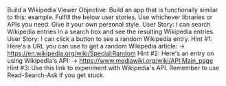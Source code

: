 Build a Wikipedia Viewer
Objective: Build an app that is functionally similar to this: example.
Fulfill the below user stories. Use whichever libraries or APIs you need. Give it your own personal style.
User Story: I can search Wikipedia entries in a search box and see the resulting Wikipedia entries.
User Story: I can click a button to see a random Wikipedia entry.
Hint #1: Here's a URL you can use to get a random Wikipedia article:
-> https://en.wikipedia.org/wiki/Special:Random
Hint #2: Here's an entry on using Wikipedia's API:
-> https://www.mediawiki.org/wiki/API:Main_page
Hint #3: Use this link to experiment with Wikipedia's API.
Remember to use Read-Search-Ask if you get stuck.
